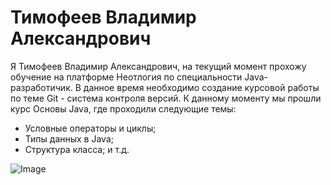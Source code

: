 # Тимофеев Владимир Александрович

Я Тимофеев Владимир Александрович, на текущий момент прохожу обучение на платформе Неотлогия по специальности Java-разработичик. В данное время необходимо создание курсовой работы по теме Git - система контроля версий. К данному моменту мы прошли курс Основы Java, где проходили следующие темы:
* Условные операторы и циклы;
* Типы данных в Java;
* Структура класса;
и т.д.

![Image](/img/Image.png)

